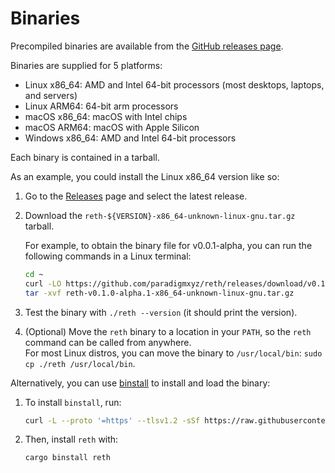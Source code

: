 # Binaries

Precompiled binaries are available from the [GitHub releases page](https://github.com/paradigmxyz/reth/releases).

Binaries are supplied for 5 platforms:

- Linux x86_64: AMD and Intel 64-bit processors (most desktops, laptops, and servers)
- Linux ARM64: 64-bit arm processors
- macOS x86_64: macOS with Intel chips
- macOS ARM64: macOS with Apple Silicon
- Windows x86_64: AMD and Intel 64-bit processors

Each binary is contained in a tarball.

As an example, you could install the Linux x86_64 version like so:

1. Go to the [Releases](https://github.com/paradigmxyz/reth/releases) page and select the latest release.
1. Download the `reth-${VERSION}-x86_64-unknown-linux-gnu.tar.gz` tarball.  

   For example, to obtain the binary file for v0.0.1-alpha, you can run the following commands in a Linux terminal:
   ```bash
   cd ~
   curl -LO https://github.com/paradigmxyz/reth/releases/download/v0.1.0-alpha.1/reth-v0.1.0-alpha.1-x86_64-unknown-linux-gnu.tar.gz
   tar -xvf reth-v0.1.0-alpha.1-x86_64-unknown-linux-gnu.tar.gz
   ```
1. Test the binary with `./reth --version` (it should print the version).
2. (Optional) Move the `reth` binary to a location in your `PATH`, so the `reth` command can be called from anywhere.  
   For most Linux distros, you can move the binary to `/usr/local/bin`: `sudo cp ./reth /usr/local/bin`.

Alternatively, you can use [binstall](https://github.com/cargo-bins/cargo-binstall) to install and load the binary:

1. To install `binstall`, run: 
   ```bash
   curl -L --proto '=https' --tlsv1.2 -sSf https://raw.githubusercontent.com/cargo-bins/cargo-binstall/main/install-from-binstall-release.sh | bash
   ```
2. Then, install `reth` with:
   ```bash
   cargo binstall reth
   ```

